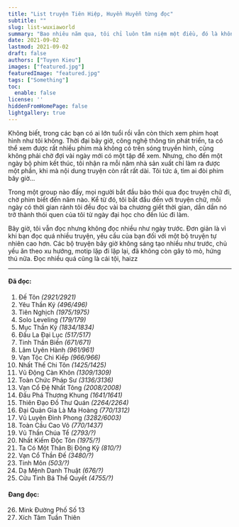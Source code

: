 ```yaml
---
title: "List truyện Tiên Hiệp, Huyền Huyễn từng đọc"
subtitle: ""
slug: list-wuxiaworld
summary: "Bao nhiêu năm qua, tôi chỉ luôn tâm niệm một điều, đó là không bao giờ ngoảnh đầu lại. Chỉ hối hận vì những gì chưa làm được, không bao giờ hối hận vì những gì mình đã làm."
date: 2021-09-02
lastmod: 2021-09-02
draft: false
authors: ["Tuyen Kieu"]
images: ["featured.jpg"]
featuredImage: "featured.jpg"
tags: ["Something"]
toc:
  enable: false
license: ''  
hiddenFromHomePage: false
lightgallery: true
---
```


Không biết, trong các bạn có ai lớn tuổi rồi vẫn còn thích xem phim hoạt hình như tôi không. Thời đại bây giờ, công nghệ thông tin phát triển, ta có thể xem được rất nhiều phim mà không có trên sóng truyền hình, cũng không phải chờ đợi vài ngày mới có một tập để xem. Nhưng, cho đến một ngày bộ phim kết thúc, tôi nhận ra mỗi năm nhà sản xuất chỉ làm ra được một phần, khi mà nội dung truyện còn rất rất dài. Tôi tức á, tìm ai đòi phim bây giờ...

Trong một group nào đấy, mọi người bắt đầu bảo thôi qua đọc truyện chữ đi, chờ phim biết đến năm nào. Kể từ đó, tôi bắt đầu đến với truyện chữ, mỗi ngày có thời gian rảnh tôi đều đọc vài ba chương giết thời gian, dần dần nó trở thành thói quen của tôi từ ngày đại học cho đến lúc đi làm.

Bây giờ, tôi vẫn đọc nhưng không đọc nhiều như ngày trước. Đơn giản là vì khi bạn đọc quá nhiều truyện, yêu cầu của bạn đối với một bộ truyện tự nhiên cao hơn. Các bộ truyện bây giờ không sáng tạo nhiều như trước, chủ yếu ăn theo xu hướng, motip lặp đi lặp lại, đã không còn gây tò mò, hứng thú nữa. Đọc nhiều quá cũng là cái tội, haizz

---
#### Đã đọc:

1. Đế Tôn *(2921/2921)* 
2. Yêu Thần Ký *(496/496)* 
3. Tiên Nghịch *(1975/1975)* 
4. Solo Leveling *(179/179)* 
5. Mục Thần Ký *(1834/1834)*
6. Đấu La Đại Lục *(517/517)*
7. Tinh Thần Biến *(671/671)*
8. Lâm Uyên Hành *(961/961)*
9. Vạn Tộc Chi Kiếp *(966/966)* 
10. Nhất Thế Chi Tôn *(1425/1425)*
11. Vũ Động Càn Khôn *(1309/1309)* 
12. Toàn Chức Pháp Sư *(3136/3136)* 
13. Vạn Cổ Đệ Nhất Tông *(2008/2008)*
14. Đấu Phá Thương Khung *(1641/1641)*
15. Thiên Đạo Đồ Thư Quán *(2264/2264)*
16. Đại Quản Gia Là Ma Hoàng *(770/1312)*
17. Vũ Luyện Đỉnh Phong *(3282/6003)*
18. Toàn Cầu Cao Võ *(770/1437)*
19. Vũ Thần Chúa Tể *(2793/?)*
20. Nhất Kiếm Độc Tôn *(1975/?)*
21. Ta Có Một Thân Bị Động Kỹ *(810/?)*
22. Vạn Cổ Thần Đế *(3480/?)*
23. Tinh Môn *(503/?)*
24. Dạ Mệnh Danh Thuật *(676/?)*
25. Cửu Tinh Bá Thể Quyết *(4755/?)*

#### Đang đọc:

26. Mink Đường Phố Số 13
27. Xích Tâm Tuần Thiên